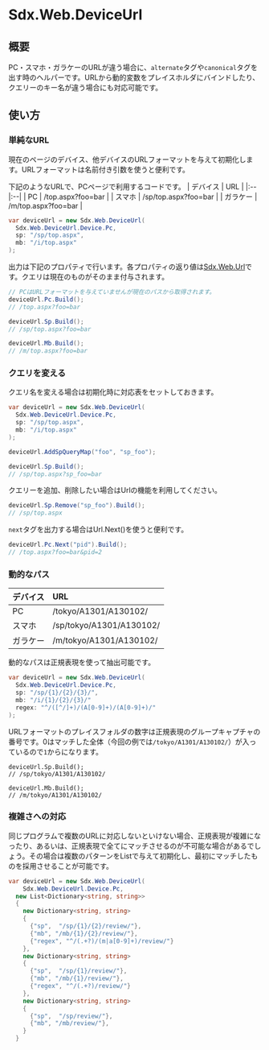 # Sdx.Web.DeviceUrl

## 概要

PC・スマホ・ガラケーのURLが違う場合に、`alternate`タグや`canonical`タグを出す時のヘルパーです。URLから動的変数をプレイスホルダにバインドしたり、クエリーのキー名が違う場合にも対応可能です。

## 使い方


### 単純なURL
現在のページのデバイス、他デバイスのURLフォーマットを与えて初期化します。URLフォーマットは名前付き引数を使うと便利です。

下記のようなURLで、PCページで利用するコードです。
| デバイス | URL |
|:--|:--|
| PC | /top.aspx?foo=bar |
| スマホ | /sp/top.aspx?foo=bar |
| ガラケー | /m/top.aspx?foo=bar |

```c#
var deviceUrl = new Sdx.Web.DeviceUrl(
  Sdx.Web.DeviceUrl.Device.Pc,
  sp: "/sp/top.aspx",
  mb: "/i/top.aspx"
);
```

出力は下記のプロパティで行います。各プロパティの返り値は[Sdx.Web.Url](Sdx.Web.Url.md)です。クエリは現在のものがそのまま付与されます。

```c#
// PCはURLフォーマットを与えていませんが現在のパスから取得されます。
deviceUrl.Pc.Build();
// /top.aspx?foo=bar

deviceUrl.Sp.Build();
// /sp/top.aspx?foo=bar

deviceUrl.Mb.Build();
// /m/top.aspx?foo=bar
```

### クエリを変える

クエリ名を変える場合は初期化時に対応表をセットしておきます。

```c#
var deviceUrl = new Sdx.Web.DeviceUrl(
  Sdx.Web.DeviceUrl.Device.Pc,
  sp: "/sp/top.aspx",
  mb: "/i/top.aspx"
);

deviceUrl.AddSpQueryMap("foo", "sp_foo");
```

```c#
deviceUrl.Sp.Build();
// /sp/top.aspx?sp_foo=bar
```

クエリーを追加、削除したい場合はUrlの機能を利用してください。

```c#
deviceUrl.Sp.Remove("sp_foo").Build();
// /sp/top.aspx
```

`next`タグを出力する場合はUrl.Next()を使うと便利です。

```c#
deviceUrl.Pc.Next("pid").Build();
// /top.aspx?foo=bar&pid=2
```

### 動的なパス

| デバイス | URL |
|:--|:--|
| PC | /tokyo/A1301/A130102/ |
| スマホ | /sp/tokyo/A1301/A130102/ |
| ガラケー | /m/tokyo/A1301/A130102/ |

動的なパスは正規表現を使って抽出可能です。

```c#
var deviceUrl = new Sdx.Web.DeviceUrl(
  Sdx.Web.DeviceUrl.Device.Pc,
  sp: "/sp/{1}/{2}/{3}/",
  mb: "/i/{1}/{2}/{3}/"
  regex: "^/([^/]+)/(A[0-9]+)/(A[0-9]+)/"
);
```

URLフォーマットのプレイスフォルダの数字は正規表現のグループキャプチャの番号です。0はマッチした全体（今回の例では`/tokyo/A1301/A130102/`）が入っているので`1`からになります。

```
deviceUrl.Sp.Build();
// /sp/tokyo/A1301/A130102/

deviceUrl.Mb.Build();
// /m/tokyo/A1301/A130102/
```

### 複雑さへの対応

同じプログラムで複数のURLに対応しないといけない場合、正規表現が複雑になったり、あるいは、正規表現で全てにマッチさせるのが不可能な場合があるでしょう。その場合は複数のパターンをListで与えて初期化し、最初にマッチしたものを採用させることが可能です。

```c#
var deviceUrl = new Sdx.Web.DeviceUrl(
	Sdx.Web.DeviceUrl.Device.Pc,
  new List<Dictionary<string, string>>
  {
    new Dictionary<string, string>
    {
      {"sp",  "/sp/{1}/{2}/review/"},
      {"mb", "/mb/{1}/{2}/review/"},
      {"regex", "^/(.+?)/(m|a[0-9]+)/review/"}
    },
    new Dictionary<string, string>
    {
      {"sp",  "/sp/{1}/review/"},
      {"mb", "/mb/{1}/review/"},
      {"regex", "^/(.+?)/review/"}
    },
    new Dictionary<string, string>
    {
      {"sp",  "/sp/review/"},
      {"mb", "/mb/review/"},
    }
  }
```
